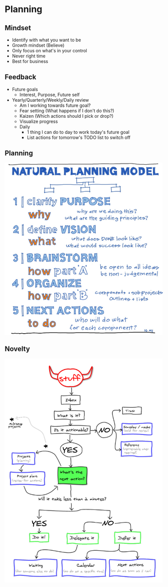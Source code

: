 # Planning

## Mindset

- Identify with what you want to be
- Growth mindset (Believe)
- Only focus on what's in your control
- Never right time
- Best for business

## Feedback

- Future goals
  - Interest, Purpose, Future self
- Yearly/Quarterly/Weekly/Daily review
  - Am I working towards future goal?
  - Fear setting (What happens if I don't do this?)
  - Kaizen (Which actions should I pick or drop?)
  - Visualize progress
  - Daily
    - 1 thing I can do to day to work today's future goal
    - List actions for tomorrow's TODO list to switch off

## Planning

![natural_planning_model](../resources/natural_planning_model.jpg)

## Novelty

![GTD](../resources/gtd_workflow.png)
